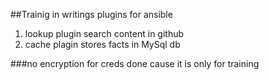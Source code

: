 ##Trainig in writings plugins for ansible

1. lookup plugin search content in github
2. cache plagin stores facts in MySql db

###no encryption for creds done cause it is only for training
